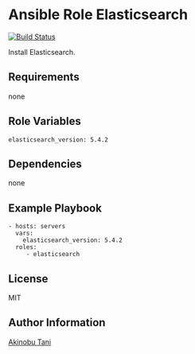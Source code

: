 Ansible Role Elasticsearch
=========
[![Build Status](https://travis-ci.org/akinobu-tani/ansible-role-elasticsearch.svg?branch=master)](https://travis-ci.org/akinobu-tani/ansible-role-elasticsearch)

Install Elasticsearch.

Requirements
------------

none

Role Variables
--------------

```
elasticsearch_version: 5.4.2
```

Dependencies
------------

none

Example Playbook
----------------

```
- hosts: servers
  vars:
    elasticsearch_version: 5.4.2
  roles:
     - elasticsearch
```


License
-------

MIT

Author Information
------------------

[Akinobu Tani](http://github.com/akinobu-tani)
